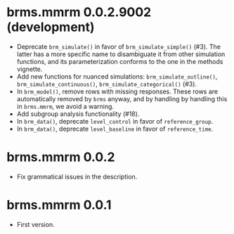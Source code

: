 # brms.mmrm 0.0.2.9002 (development)

* Deprecate `brm_simulate()` in favor of `brm_simulate_simple()` (#3). The latter has a more specific name to disambiguate it from other simulation functions, and its parameterization conforms to the one in the methods vignette.
* Add new functions for nuanced simulations: `brm_simulate_outline()`, `brm_simulate_continuous()`, `brm_simulate_categorical()` (#3).
* In `brm_model()`, remove rows with missing responses. These rows are automatically removed by `brms` anyway, and by handling by handling this in `brms.mmrm`, we avoid a warning.
* Add subgroup analysis functionality (#18).
* In `brm_data()`, deprecate `level_control` in favor of `reference_group`.
* In `brm_data()`, deprecate `level_baseline` in favor of `reference_time`.

# brms.mmrm 0.0.2

* Fix grammatical issues in the description.

# brms.mmrm 0.0.1

* First version.
